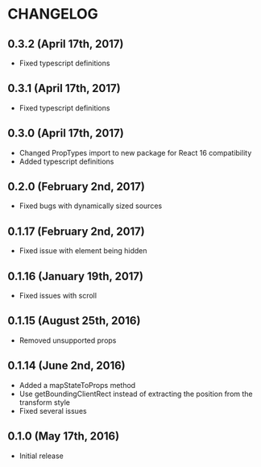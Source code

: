 # CHANGELOG

## 0.3.2 (April 17th, 2017)

- Fixed typescript definitions

## 0.3.1 (April 17th, 2017)

- Fixed typescript definitions

## 0.3.0 (April 17th, 2017)

- Changed PropTypes import to new package for React 16 compatibility
- Added typescript definitions

## 0.2.0 (February 2nd, 2017)

- Fixed bugs with dynamically sized sources

## 0.1.17 (February 2nd, 2017)

- Fixed issue with element being hidden

## 0.1.16 (January 19th, 2017)

- Fixed issues with scroll

## 0.1.15 (August 25th, 2016)

- Removed unsupported props

## 0.1.14 (June 2nd, 2016)

- Added a mapStateToProps method
- Use getBoundingClientRect instead of extracting the position from the transform style
- Fixed several issues

## 0.1.0 (May 17th, 2016)

- Initial release
